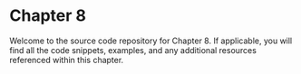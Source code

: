 # Chapter 8

Welcome to the source code repository for Chapter 8. If applicable, you will find all the code snippets, examples, and any additional resources referenced within this chapter.

